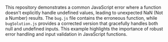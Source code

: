 This repository demonstrates a common JavaScript error where a function doesn't explicitly handle undefined values, leading to unexpected NaN (Not a Number) results.  The `bug.js` file contains the erroneous function, while `bugSolution.js` provides a corrected version that gracefully handles both null and undefined inputs.  This example highlights the importance of robust error handling and input validation in JavaScript functions.